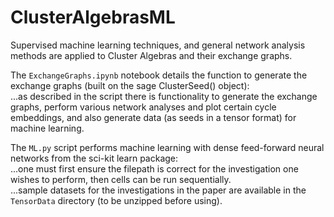 # ClusterAlgebrasML
Supervised machine learning techniques, and general network analysis methods are applied to Cluster Algebras and their exchange graphs.  

The `ExchangeGraphs.ipynb` notebook details the function to generate the exchange graphs (built on the sage ClusterSeed() object):  
...as described in the script there is functionality to generate the exchange graphs, perform various network analyses and plot certain cycle embeddings, and also generate data (as seeds in a tensor format) for machine learning.  

The `ML.py` script performs machine learning with dense feed-forward neural networks from the sci-kit learn package:  
...one must first ensure the filepath is correct for the investigation one wishes to perform, then cells can be run sequentially.  
...sample datasets for the investigations in the paper are available in the `TensorData` directory (to be unzipped before using).  
